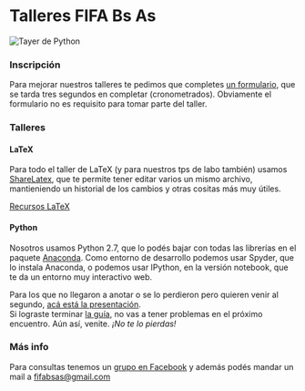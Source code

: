 # Talleres FIFA Bs As
![Tayer de Python](https://github.com/Fifabsas/TayeresFifabsas/raw/master/difusion.png)

### Inscripción
Para mejorar nuestros talleres te pedimos que completes [un formulario](http://goo.gl/forms/x8ZkT2g026), que se tarda tres segundos en completar (cronometrados). Obviamente el formulario no es requisito para tomar parte del taller.

### Talleres

#### LaTeX
Para todo el taller de LaTeX (y para nuestros tps de labo también) usamos [ShareLatex](http://www.sharelatex.com), que te permite tener editar varios un mismo archivo, mantieniendo un historial de los cambios y otras cositas más muy útiles. 

[Recursos LaTeX](http://github.com/fifabsas/talleresfifabsas/raw/master/latex/README.md)

#### Python
Nosotros usamos Python 2.7, que lo podés bajar con todas las librerías en el paquete [Anaconda](http://continuum.io/downloads). Como entorno de desarrollo podemos usar Spyder, que lo instala Anaconda, o podemos usar IPython, en la versión notebook, que te da un entorno muy interactivo web.  
  
Para los que no llegaron a anotar o se lo perdieron pero quieren venir al segundo, [acá está la presentación](https://github.com/Fifabsas/TayeresFifabsas/raw/master/python/introductorio/presentacion.pdf).  
Si lograste terminar [la guía](https://github.com/Fifabsas/TayeresFifabsas/raw/master/python/introductorio/ejercicios.pdf), no vas a tener problemas en el próximo encuentro. Aún así, venite. *¡No te lo pierdas!*

### Más info
Para consultas tenemos un [grupo en Facebook](https://www.facebook.com/groups/303815376436624/) y además podés mandar un mail a [fifabsas@gmail.com](mailto:fifabsas@gmail.com)
